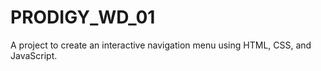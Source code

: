 # PRODIGY_WD_01
A project to create an interactive navigation menu using HTML, CSS, and JavaScript.
